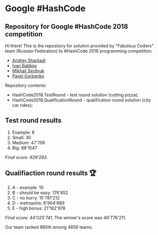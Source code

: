 Google #HashCode
==================

## Repository for Google #HashCode 2018 competition

Hi there! This is the repository for solution provided by "Fabulous Coders" team (Russian Federation) to #HashCode 2018 programming competition.

* [Andrey Sharkadi](https://github.com/sharkadi-a)
* [Ivan Babkov](https://github.com/ibabkov)
* [Mikhail Serdyuk](https://github.com/Mikezar)
* [Pavel Gorbenko](https://github.com/pashtetus1)

Repository contents:

* HashCode2018.TestRound - test round solution (cutting pizza);
* HashCode2018.QualificationRound - qualification round solution (city car rides);

## Test round results

1. Example: 8
2. Small: 30
3. Medium: 47'708
4. Big: 88'1547

*Final score: 929'293.*

## Qualifiaction round results 🏆

1. A - example: 10
2. B - should be easy: 176'852
3. C - no hurry: 15'781'212
4. D - metropolis: 6'904'689
5. E - high bonus: 21'162'978

*Final score: 44'025'741.* The winner's score was 49'776'211.

Our team ranked 885th among 4856 teams.


